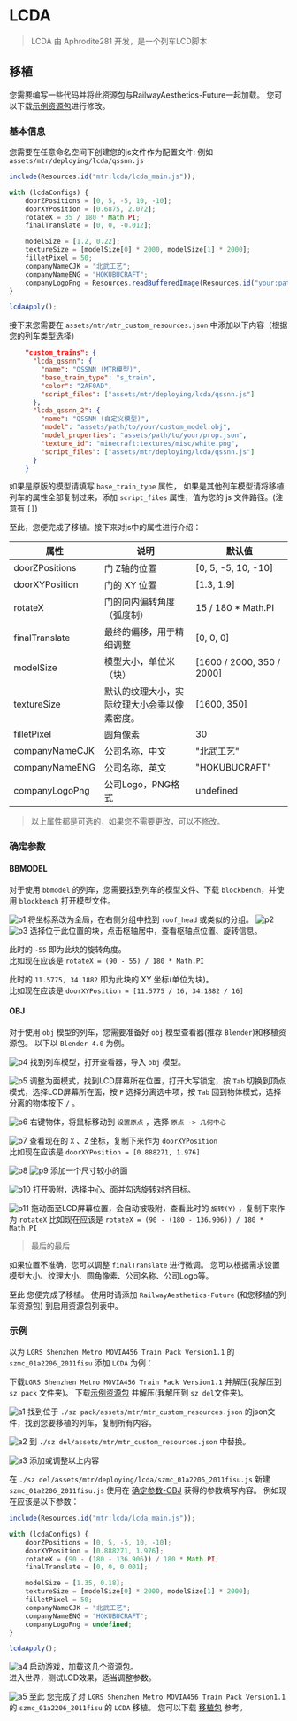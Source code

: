 # LCDA

> LCDA 由 Aphrodite281 开发，是一个列车LCD脚本



## 移植

您需要编写一些代码并将此资源包与RailwayAesthetics-Future一起加载。 
您可以下载[示例资源包](https://aphrodite281.github.io/RailwayAesthetics-Future/developer/lcda/example.zip)进行修改。

### 基本信息

您需要在任意命名空间下创建您的js文件作为配置文件: 例如 `assets/mtr/deploying/lcda/qssnn.js`

```javascript
include(Resources.id("mtr:lcda/lcda_main.js"));

with (lcdaConfigs) {
    doorZPositions = [0, 5, -5, 10, -10];
    doorXYPosition = [0.6875, 2.072];
    rotateX = 35 / 180 * Math.PI;
    finalTranslate = [0, 0, -0.012];

    modelSize = [1.2, 0.22];
    textureSize = [modelSize[0] * 2000, modelSize[1] * 2000];
    filletPixel = 50;
    companyNameCJK = "北武工艺";
    companyNameENG = "HOKUBUCRAFT";
    companyLogoPng = Resources.readBufferedImage(Resources.id("your:path/to/your/company_logo.png"));
}

lcdaApply();
```

接下来您需要在 `assets/mtr/mtr_custom_resources.json` 中添加以下内容（根据您的列车类型选择）

```json
    "custom_trains": {
      "lcda_qssnn": {
        "name": "QSSNN (MTR模型)",
        "base_train_type": "s_train",
        "color": "2AF0AD",
        "script_files": ["assets/mtr/deploying/lcda/qssnn.js"]
      },
      "lcda_qssnn_2": {
        "name": "QSSNN (自定义模型)",
        "model": "assets/path/to/your/custom_model.obj",
        "model_properties": "assets/path/to/your/prop.json",
        "texture_id": "minecraft:textures/misc/white.png",
        "script_files": ["assets/mtr/deploying/lcda/qssnn.js"]
      }
    }
```

如果是原版的模型请填写 `base_train_type` 属性，
如果是其他列车模型请将移植列车的属性全部复制过来，添加 `script_files` 属性，值为您的 js 文件路径。(注意有 `[]`)

至此，您便完成了移植。接下来对js中的属性进行介绍：

| 属性 | 说明 | 默认值 |
| --- | --- | --- |
| doorZPositions | 门 Z轴的位置 | [0, 5, -5, 10, -10] |
| doorXYPosition | 门的 XY 位置 | [1.3, 1.9] |
| rotateX | 门的向内偏转角度（弧度制） | 15 / 180 * Math.PI |
| finalTranslate | 最终的偏移，用于精细调整 | [0, 0, 0] |
| modelSize | 模型大小，单位米（块） | [1600 / 2000, 350 / 2000] | [1600 / 2000, 350 / 2000] |
| textureSize | 默认的纹理大小，实际纹理大小会乘以像素密度。 | [1600, 350] |
| filletPixel | 圆角像素 | 30 | 
| companyNameCJK | 公司名称，中文 | "北武工艺" |
| companyNameENG | 公司名称，英文 | "HOKUBUCRAFT" |
| companyLogoPng | 公司Logo，PNG格式 | undefined |

> 以上属性都是可选的，如果您不需要更改，可以不修改。


### 确定参数

#### BBMODEL

对于使用 `bbmodel` 的列车，您需要找到列车的模型文件、下载 `blockbench`，并使用 `blockbench` 打开模型文件。

![p1](./p1.jpg)
将坐标系改为全局，在右侧分组中找到 `roof_head` 或类似的分组。
![p2](./p2.jpg)
![p3](./p3.jpg)
选择位于此位置的块，点击枢轴居中，查看枢轴点位置、旋转信息。

此时的 `-55` 即为此块的旋转角度。  
比如现在应该是 `rotateX = (90 - 55) / 180 * Math.PI`

此时的 `11.5775, 34.1882` 即为此块的 XY 坐标(单位为块)。  
比如现在应该是 `doorXYPosition = [11.5775 / 16, 34.1882 / 16]`  


#### OBJ

对于使用 `obj` 模型的列车，您需要准备好 `obj` 模型查看器(推荐 `Blender`)和移植资源包。
以下以 `Blender 4.0` 为例。

![p4](p4.jpg)
找到列车模型，打开查看器，导入 `obj` 模型。

![p5](p5.jpg)
调整为面模式，找到LCD屏幕所在位置，打开大写锁定，按 `Tab` 切换到顶点模式，选择LCD屏幕所在面，按 `P` 选择分离选中项，按 `Tab` 回到物体模式，选择分离的物体按下 `/` 。

![p6](p6.png)
右键物体，将鼠标移动到 `设置原点` ，选择 `原点 -> 几何中心`

![p7](p7.png)
查看现在的 `X` 、`Z` 坐标，复制下来作为 `doorXYPosition`  
比如现在应该是 `doorXYPosition = [0.888271, 1.976]`

![p8](p8.png)
![p9](p9.png)
添加一个尺寸较小的面

![p10](p10.png)
打开吸附，选择中心、面并勾选旋转对齐目标。

![p11](p11.png)
拖动面至LCD屏幕位置，会自动被吸附，查看此时的 `旋转(Y)` ，复制下来作为 `rotateX`
比如现在应该是 `rotateX = (90 - (180 - 136.906)) / 180 * Math.PI`


> 最后的最后

如果位置不准确，您可以调整 `finalTranslate` 进行微调。
您可以根据需求设置 模型大小、纹理大小、圆角像素、公司名称、公司Logo等。

至此 您便完成了移植。
使用时请添加 `RailwayAesthetics-Future` (和您移植的列车资源包) 到启用资源包列表中。


### 示例

以为 `LGRS Shenzhen Metro MOVIA456 Train Pack Version1.1` 的 `szmc_01a2206_2011fisu` 添加 `LCDA` 为例：

下载`LGRS Shenzhen Metro MOVIA456 Train Pack Version1.1` 并解压(我解压到 `sz pack` 文件夹)。
下载[示例资源包](https://aphrodite281.github.io/RailwayAesthetics-Future/developer/lcda/example.zip) 并解压(我解压到 `sz del`文件夹)。

![a1](a1.png)
找到位于 `./sz pack/assets/mtr/mtr_custom_resources.json` 的json文件，找到您要移植的列车，复制所有内容。


![a2](a2.png)
到 `./sz del/assets/mtr/mtr_custom_resources.json` 中替换。


![a3](a3.png)
添加或调整以上内容


在 `./sz del/assets/mtr/deploying/lcda/szmc_01a2206_2011fisu.js` 新建 `szmc_01a2206_2011fisu.js`
使用在 [确定参数-OBJ](#obj) 获得的参数填写内容。
例如现在应该是以下参数：
```javascript
include(Resources.id("mtr:lcda/lcda_main.js"));

with (lcdaConfigs) {
    doorZPositions = [0, 5, -5, 10, -10];
    doorXYPosition = [0.888271, 1.976];
    rotateX = (90 - (180 - 136.906)) / 180 * Math.PI;
    finalTranslate = [0, 0, 0.001];

    modelSize = [1.35, 0.18];
    textureSize = [modelSize[0] * 2000, modelSize[1] * 2000];
    filletPixel = 50;
    companyNameCJK = "北武工艺";
    companyNameENG = "HOKUBUCRAFT";
    companyLogoPng = undefined;
}

lcdaApply();
```

![a4](a4.png)
启动游戏，加载这几个资源包。  
进入世界，测试LCD效果，适当调整参数。

![a5](a5.png)
至此 您完成了对 `LGRS Shenzhen Metro MOVIA456 Train Pack Version1.1` 的 `szmc_01a2206_2011fisu` 的 `LCDA` 移植。
您可以下载 [移植包](./sz_pack.zip) 参考。